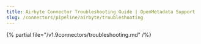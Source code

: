 ```yaml
---
title: Airbyte Connector Troubleshooting Guide | OpenMetadata Support
slug: /connectors/pipeline/airbyte/troubleshooting
---
```


{% partial file="/v1.9connectors/troubleshooting.md" /%}

